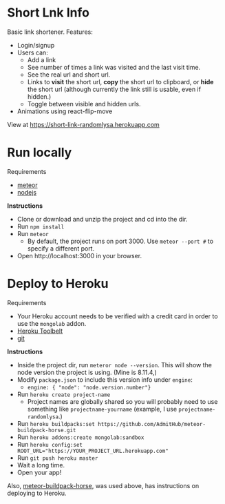 # Short Lnk Info

Basic link shortener. Features:
- Login/signup
- Users can: 
	- Add a link
	- See number of times a link was visited and the last visit time.
	- See the real url and short url.
	- Links to **visit** the short url, **copy** the short url to clipboard, or **hide** the short url (although currently the link still is usable, even if hidden.)
	- Toggle between visible and hidden urls.
- Animations using react-flip-move

View at https://short-link-randomlysa.herokuapp.com


# Run locally
Requirements
- [meteor](https://www.meteor.com/install)
- [nodejs](https://nodejs.org/en/)

**Instructions**
- Clone or download and unzip the project and cd into the dir.
- Run `npm install`
- Run `meteor`
	- By default, the project runs on port 3000. Use `meteor --port #` to specify a different port.
- Open http://localhost:3000 in your browser. 
	
# Deploy to Heroku	
Requirements
- Your Heroku account needs to be verified with a credit card in order to use the `mongolab` addon.
- [Heroku Toolbelt](https://devcenter.heroku.com/articles/heroku-cli) 
- [git](https://git-scm.com)

**Instructions**
- Inside the project dir, run `meteror node --version`. This will show the node version the project is using. (Mine is 8.11.4,)
- Modify `package.json` to include this version info under `engine`:
	- `engine: { "node": "node.version.number"}`
- Run `heroku create project-name`
	- Project names are globally shared so you will probably need to use something like `projectname-yourname` (example, I use `projectname-randomlysa`.)
- Run `heroku buildpacks:set https://github.com/AdmitHub/meteor-buildpack-horse.git`
- Run `heroku addons:create mongolab:sandbox`
- Run `heroku config:set ROOT_URL="https://YOUR_PROJECT_URL.herokuapp.com"`
- Run `git push heroku master`
- Wait a long time.
- Open your app!

Also, [meteor-buildpack-horse](https://github.com/AdmitHub/meteor-buildpack-horse), was used above, has instructions on deploying to Heroku.
